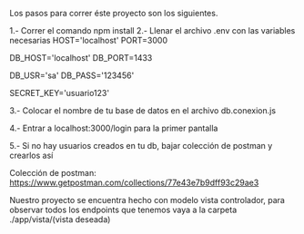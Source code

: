 Los pasos para correr éste proyecto son los siguientes.

1.- Correr el comando npm install
2.- Llenar el archivo .env con las variables necesarias
HOST='localhost'
PORT=3000

DB_HOST='localhost'
DB_PORT=1433

DB_USR='sa'
DB_PASS='123456'

SECRET_KEY='usuario123'

3.- Colocar el nombre de tu base de datos en el archivo db.conexion.js

4.- Entrar a localhost:3000/login para la primer pantalla

5.- Si no hay usuarios creados en tu db, bajar colección de postman y crearlos así

Colección de postman: https://www.getpostman.com/collections/77e43e7b9dff93c29ae3

Nuestro proyecto se encuentra hecho con modelo vista controlador, para observar todos los endpoints que tenemos vaya a la carpeta ./app/vista/(vista deseada)
